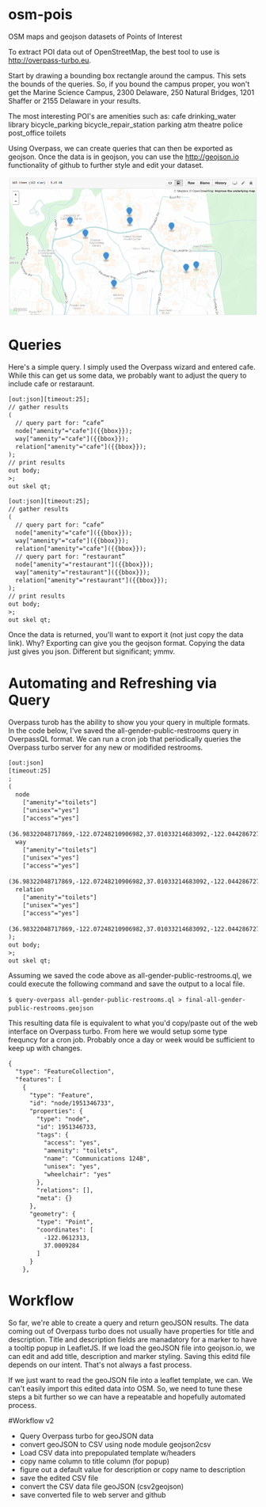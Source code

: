 # osm-pois
OSM maps and geojson datasets of Points of Interest

To extract POI data out of OpenStreetMap, the best tool to use is http://overpass-turbo.eu. 

Start by drawing a bounding box rectangle around the campus. This sets the bounds of the queries. So, if you bound the campus proper, you won't get the Marine Science Campus, 2300 Delaware, 250 Natural Bridges, 1201 Shaffer or 2155 Delaware in your results. 

The most interesting POI's are amenities such as:
cafe
drinking_water
library
bicycle_parking
bicycle_repair_station
parking
atm
theatre
police
post_office
toilets

Using Overpass, we can create queries that can then be exported as geojson. Once the data is in geojson, you can use the http://geojson.io functionality of github to further style and edit your dataset.

<img src="Screen Shot 2016-03-23 at 5.13.19 PM.png">

# Queries
Here's a simple query. I simply used the Overpass wizard and entered cafe. While this can get us some data, we probably want to adjust the query to include cafe or restaraunt.

```
[out:json][timeout:25];
// gather results
(
  // query part for: “cafe”
  node["amenity"="cafe"]({{bbox}});
  way["amenity"="cafe"]({{bbox}});
  relation["amenity"="cafe"]({{bbox}});
);
// print results
out body;
>;
out skel qt;
```
```
[out:json][timeout:25];
// gather results
(
  // query part for: “cafe”
  node["amenity"="cafe"]({{bbox}});
  way["amenity"="cafe"]({{bbox}});
  relation["amenity"="cafe"]({{bbox}});
  // query part for: “restaurant”
  node["amenity"="restaurant"]({{bbox}});
  way["amenity"="restaurant"]({{bbox}});
  relation["amenity"="restaurant"]({{bbox}});
);
// print results
out body;
>;
out skel qt;
```
Once the data is returned, you'll want to export it (not just copy the data link). Why? Exporting can give you the geojson format. Copying the data just gives you json. Different but significant; ymmv.

# Automating and Refreshing via Query
Overpass turob has the ability to show you your query in multiple formats. In the code below, I've saved the all-gender-public-restrooms query in OverpassQL format. We can run a cron job that periodically queries the Overpass turbo server for any new or modifided restrooms.

```
[out:json]
[timeout:25]
;
(
  node
    ["amenity"="toilets"]
    ["unisex"="yes"]
    ["access"="yes"]
    (36.98322048717869,-122.07248210906982,37.01033214683092,-122.04428672790527);
  way
    ["amenity"="toilets"]
    ["unisex"="yes"]
    ["access"="yes"]
    (36.98322048717869,-122.07248210906982,37.01033214683092,-122.04428672790527);
  relation
    ["amenity"="toilets"]
    ["unisex"="yes"]
    ["access"="yes"]
    (36.98322048717869,-122.07248210906982,37.01033214683092,-122.04428672790527);
);
out body;
>;
out skel qt;
```

Assuming we saved the code above as all-gender-public-restrooms.ql, we could execute the following command and save the output to a local file.

```$ query-overpass all-gender-public-restrooms.ql > final-all-gender-public-restrooms.geojson```

This resulting data file is equivalent to what you'd copy/paste out of the web interface on Overpass turbo. From here we would setup some type frequncy for a cron job. Probably once a day or week would be sufficient to keep up with changes.

```
{
  "type": "FeatureCollection",
  "features": [
    {
      "type": "Feature",
      "id": "node/1951346733",
      "properties": {
        "type": "node",
        "id": 1951346733,
        "tags": {
          "access": "yes",
          "amenity": "toilets",
          "name": "Communications 124B",
          "unisex": "yes",
          "wheelchair": "yes"
        },
        "relations": [],
        "meta": {}
      },
      "geometry": {
        "type": "Point",
        "coordinates": [
          -122.0612313,
          37.0009284
        ]
      }
    },
```


# Workflow
So far, we're able to create a query and return geoJSON results. The data coming out of Overpass turbo does not usually have properties for title and description. Title and description fields are manadatory for a marker to have a tooltip popup in LeafletJS. If we load the geoJSON file into geojson.io, we can edit and add title, description and marker styling. Saving this editd file depends on our intent. That's not always a fast process.

If we just want to read the geoJSON file into a leaflet template, we can. We can't easily import this edited data into OSM. So, we need to tune these steps a bit further so we can have a repeatable and hopefully automated process.

#Workflow v2
- Query Overpass turbo for geoJSON data
- convert geoJSON to CSV using node module geojson2csv
- Load CSV data into prepopulated template w/headers
- copy name column to title column (for popup)
- figure out a default value for description or copy name to description
- save the edited CSV file
- convert the CSV data file geoJSON (csv2geojson)
- save converted file to web server and github
